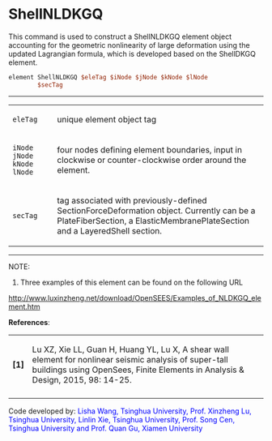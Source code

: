 # ShellNLDKGQ

<p>This command is used to construct a ShellNLDKGQ element object
accounting for the geometric nonlinearity of large deformation using the
updated Lagrangian formula, which is developed based on the ShellDKGQ
element.</p>

```tcl
element ShellNLDKGQ $eleTag $iNode $jNode $kNode $lNode
        $secTag
```
<hr />
<table>
<tbody>
<tr class="odd">
<td><code class="parameter-table-variable">eleTag</code></td>
<td><p>unique element object tag</p></td>
</tr>
<tr class="even">
<td><p><code class="parameter-table-variable">iNode jNode kNode lNode</code></p></td>
<td><p>four nodes defining element boundaries, input in clockwise or
counter-clockwise order around the element.</p></td>
</tr>
<tr class="odd">
<td><code class="parameter-table-variable">secTag</code></td>
<td><p>tag associated with previously-defined SectionForceDeformation
object. Currently can be a PlateFiberSection, a
ElasticMembranePlateSection and a LayeredShell section.</p></td>
</tr>
</tbody>
</table>
<hr />
<p>NOTE:</p>
<ol>
<li>Three examples of this element can be found on the following
URL</li>
</ol>
<p><a
href="http://www.luxinzheng.net/download/OpenSEES/Examples_of_NLDKGQ_element.htm">http://www.luxinzheng.net/download/OpenSEES/Examples_of_NLDKGQ_element.htm</a></p>
<p><strong>References</strong>:</p>
<table>
<tbody>
<tr class="odd">
<td><p><strong>[1]</strong></p></td>
<td><p>Lu XZ, Xie LL, Guan H, Huang YL, Lu X, A shear wall element for
nonlinear seismic analysis of super-tall buildings using OpenSees,
Finite Elements in Analysis &amp; Design, 2015, 98: 14-25.</p></td>
</tr>
<tr class="even">
<td></td>
<td></td>
</tr>
</tbody>
</table>
<p>Code developed by: <span style="color:blue"> Lisha Wang,
Tsinghua University, Prof. Xinzheng Lu, Tsinghua University, Linlin Xie,
Tsinghua University, Prof. Song Cen, Tsinghua University and Prof. Quan
Gu, Xiamen University </span></p>
